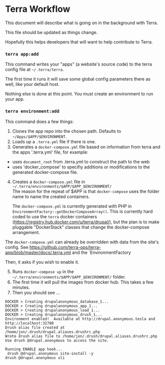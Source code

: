 Terra Workflow
==============

This document will describe what is going on in the background with Terra.

This file should be updated as things change.

Hopefully this helps developers that will want to help contribute to Terra.

### `terra app:add`

This command writes your "apps" (a website's source code) to the terra config file at `~/.terra/terra`.  

The first time it runs it will save some global config parameters there as well, like your default host.

Nothing else is done at this point. You must create an environment to run your app.

### `terra environment:add`

This command does a few things:

1. Clones the app repo into the chosen path. Defaults to `~/Apps/$APP/$ENVIRONMENT`.
2. Loads up a `.terra.yml` file if there is one.
3. Generates a `docker-compose.yml` file based on information from terra and the apps '.terra.yml' file, for example:
  - uses `document_root` from .terra.yml to construct the path to the web 
  - uses 'docker_compose' to specifiy additions or modifications to the generated docker-compose file.
4. Creates a `docker-compose.yml` file in `~/.terra/environments/$APP/$APP_$ENVIRONMENT/`  
   The reason for the repeat of $APP is that `docker-compose` uses the folder name to name the created containers.

   The `docker-compose.yml` is currently generated with PHP in `EnvironmentFactory::getDockerComposeArray()`.  This is currently hard coded to use the `terra` docker containers (https://registry.hub.docker.com/u/terra/drupal/), but the plan is to make pluggable "DockerStack" classes that change the docker-compose arrangement. 
   
  The `docker-compose.yml` can already be overridden with data from the site's config.  See https://github.com/terra-ops/terra-app/blob/master/docs/.terra.yml and the `EnvironmentFactory

Then, it asks if you wish to enable it.

5. Runs `docker-compose up` in the `~/.terra/environments/$APP/$APP_$ENVIRONMENT/` folder.
6. The first time it will pull the images from docker hub. This takes a few minutes.
7. Then you should see ...

```
DOCKER > Creating drupalanonymous_database_1...
DOCKER > Creating drupalanonymous_app_1...
DOCKER > Creating drupalanonymous_load_1...
DOCKER > Creating drupalanonymous_drush_1...
Environment enabled!  Available at http://drupal.anonymous.tesla and http://localhost:32780
Drush alias file created at /home/jon/.drush/drupal.aliases.drushrc.php
Wrote drush alias file to /home/jon/.drush/drupal.aliases.drushrc.php
Use drush @drupal.anonymous to access the site.

Running ENABLE app hook...
 drush @drupal.anonymous site-install -y
drush @drupal.anonymous uli
```
